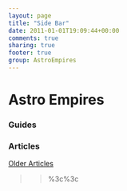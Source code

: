 ```yaml
---
layout: page
title: "Side Bar"
date: 2011-01-01T19:09:44+00:00
comments: true
sharing: true
footer: true
group: AstroEmpires
---
```


Astro Empires
=========





### Guides



### Articles



[Older Articles](/astro-empires/articles)
>>%3c%3c
